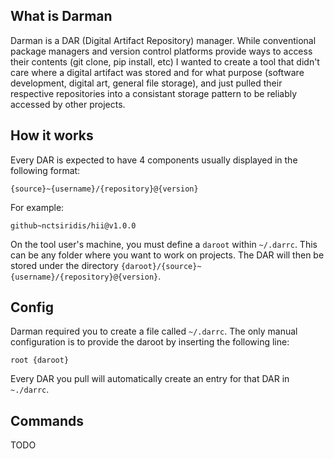 ## What is Darman
Darman is a DAR (Digital Artifact Repository) manager. While conventional package managers and version control platforms provide ways to access their contents (git clone, pip install, etc) I wanted to create a tool that didn't care where a digital artifact was stored and for what purpose (software development, digital art, general file storage), and just pulled their respective repositories into a consistant storage pattern to be reliably accessed by other projects.

## How it works
Every DAR is expected to have 4 components usually displayed in the following format:

`{source}~{username}/{repository}@{version}`

For example:

`github~nctsiridis/hii@v1.0.0`

On the tool user's machine, you must define a `daroot` within `~/.darrc`. This can be any folder where you want to work on projects. The DAR will then be stored under the directory `{daroot}/{source}~{username}/{repository}@{version}`.

## Config
Darman required you to create a file called `~/.darrc`. The only manual configuration is to provide the daroot by inserting the following line:

`root {daroot}`

Every DAR you pull will automatically create an entry for that DAR in `~./darrc`.

## Commands
TODO

